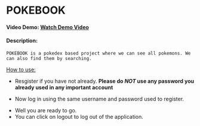 # POKEBOOK
#### Video Demo: [Watch Demo Video](https://youtu.be/w8oOnH1gsoY)
#### Description: 
    POKEBOOK is a pokedex based project where we can see all pokemons. We can also find them by searching.
<ins>How to use:</ins>
- Resgister if you have not already.
**Please do _NOT_ use any password you already used in any important account**
* Now log in using the same username and password used to register.
+ Well you are ready to go.
+ You can click on logout to log out of the application.